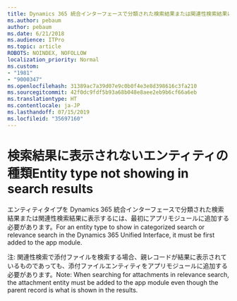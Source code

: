 ```yaml
---
title: Dynamics 365 統合インターフェースで分類された検索結果または関連性検索結果に表示されないエンティティの種類
ms.author: pebaum
author: pebaum
ms.date: 6/21/2018
ms.audience: ITPro
ms.topic: article
ROBOTS: NOINDEX, NOFOLLOW
localization_priority: Normal
ms.custom:
- "1981"
- "9000347"
ms.openlocfilehash: 31389ac7a39d07e9c0b0f4e3e8d398616c3fa210
ms.sourcegitcommit: 42f0dc9fdf5b93a68b048e8aee2eb9b6cf66a6eb
ms.translationtype: HT
ms.contentlocale: ja-JP
ms.lasthandoff: 07/15/2019
ms.locfileid: "35697160"
---
```

# <a name="entity-type-not-showing-in-search-results"></a><span data-ttu-id="bbc7b-102">検索結果に表示されないエンティティの種類</span><span class="sxs-lookup"><span data-stu-id="bbc7b-102">Entity type not showing in search results</span></span>

<span data-ttu-id="bbc7b-103">エンティティタイプを Dynamics 365 統合インターフェースで分類された検索結果または関連性検索結果に表示するには、最初にアプリモジュールに追加する必要があります。</span><span class="sxs-lookup"><span data-stu-id="bbc7b-103">For an entity type to show in categorized search or relevance search in the Dynamics 365 Unified Interface, it must be first added to the app module.</span></span>

<span data-ttu-id="bbc7b-104">注: 関連性検索で添付ファイルを検索する場合、親レコードが結果に表示されているものであっても、添付ファイルエンティティをアプリモジュールに追加する必要があります。</span><span class="sxs-lookup"><span data-stu-id="bbc7b-104">Note: When searching for attachments in relevance search, the attachment entity must be added to the app module even though the parent record is what is shown in the results.</span></span>
